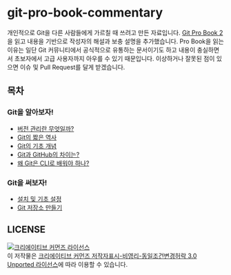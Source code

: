 # git-pro-book-commentary

개인적으로 Git을 다른 사람들에게 가르칠 때 쓰려고 만든 자료입니다. [Git Pro Book 2](https://git-scm.com/book/ko/v2)을 읽고 내용을 기반으로 작성자의 해설과 보충 설명을 추가했습니다. Pro Book을 읽는 이유는 일단 Git 커뮤니티에서 공식적으로 유통하는 문서이기도 하고 내용이 충실하면서 초보자에서 고급 사용자까지 아우를 수 있기 때문입니다. 이상하거나 잘못된 점이 있으면 이슈 및 Pull Request를 달게 받겠습니다.

## 목차
### Git을 알아보자!
- [버전 관리란 무엇일까?](./what-is-git/what-is-version-management.md)
- [Git의 짧은 역사](./what-is-git/short-history-of-git.md)
- [Git의 기초 개념](./what-is-git/git-basic-concept.md)
- [Git과 GitHub의 차이는?](./what-is-git/short-history-of-git.md)
- [왜 Git은 CLI로 배워야 하나?](./what-is-git/why-git-cli.md)

### Git을 써보자!
- [설치 및 기초 설정](./lets-use-git/install-and-config.md)
- [Git 저장소 만들기](.//lets-use-git/git-init-clone.md)

## LICENSE
<a rel="license" href="http://creativecommons.org/licenses/by-nc-sa/3.0/"><img alt="크리에이티브 커먼즈 라이선스" style="border-width:0" src="https://i.creativecommons.org/l/by-nc-sa/3.0/88x31.png" /></a><br />이 저작물은 <a rel="license" href="http://creativecommons.org/licenses/by-nc-sa/3.0/">크리에이티브 커먼즈 저작자표시-비영리-동일조건변경허락 3.0 Unported 라이선스</a>에 따라 이용할 수 있습니다.